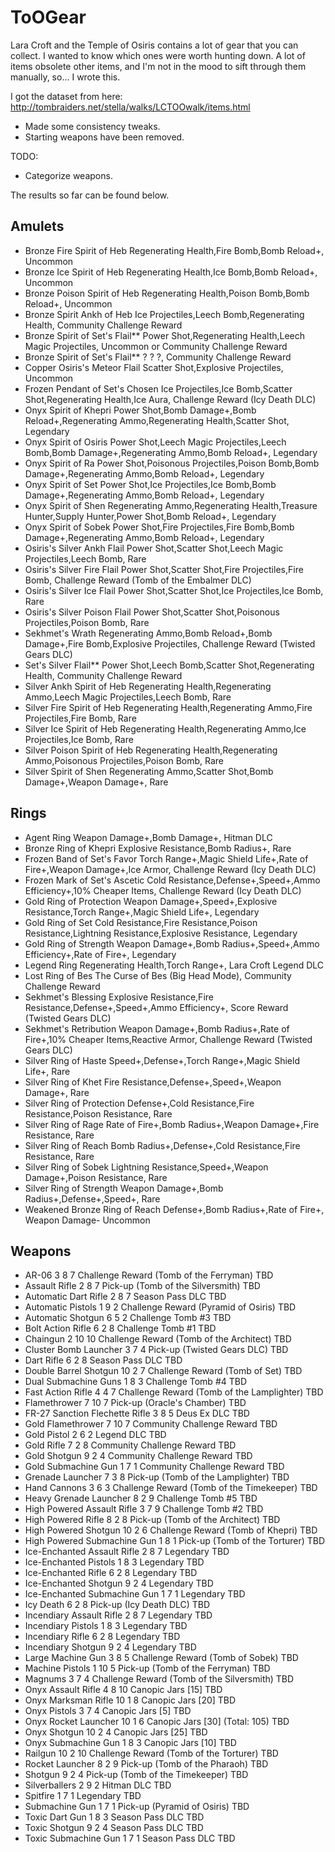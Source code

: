 # ToOGear
Lara Croft and the Temple of Osiris contains a lot of gear that you can collect. I wanted to know which ones were worth hunting down. A lot of items obsolete other items, and I'm not in the mood to sift through them manually, so... I wrote this.

I got the dataset from here: http://tombraiders.net/stella/walks/LCTOOwalk/items.html
 * Made some consistency tweaks.
 * Starting weapons have been removed.

TODO:
 * Categorize weapons.

The results so far can be found below.
 
## Amulets
 * Bronze Fire Spirit of Heb	Regenerating Health,Fire Bomb,Bomb Reload+,	Uncommon
 * Bronze Ice Spirit of Heb	Regenerating Health,Ice Bomb,Bomb Reload+,	Uncommon
 * Bronze Poison Spirit of Heb	Regenerating Health,Poison Bomb,Bomb Reload+,	Uncommon
 * Bronze Spirit Ankh of Heb	Ice Projectiles,Leech Bomb,Regenerating Health,	Community Challenge Reward
 * Bronze Spirit of Set's Flail**	Power Shot,Regenerating Health,Leech Magic Projectiles,	Uncommon or Community Challenge Reward
 * Bronze Spirit of Set's Flail**	? ? ?,	Community Challenge Reward
 * Copper Osiris's Meteor Flail	Scatter Shot,Explosive Projectiles,	Uncommon
 * Frozen Pendant of Set's Chosen	Ice Projectiles,Ice Bomb,Scatter Shot,Regenerating Health,Ice Aura,	Challenge Reward (Icy Death DLC)
 * Onyx Spirit of Khepri	Power Shot,Bomb Damage+,Bomb Reload+,Regenerating Ammo,Regenerating Health,Scatter Shot,	Legendary
 * Onyx Spirit of Osiris	Power Shot,Leech Magic Projectiles,Leech Bomb,Bomb Damage+,Regenerating Ammo,Bomb Reload+,	Legendary
 * Onyx Spirit of Ra	Power Shot,Poisonous Projectiles,Poison Bomb,Bomb Damage+,Regenerating Ammo,Bomb Reload+,	Legendary
 * Onyx Spirit of Set	Power Shot,Ice Projectiles,Ice Bomb,Bomb Damage+,Regenerating Ammo,Bomb Reload+,	Legendary
 * Onyx Spirit of Shen	Regenerating Ammo,Regenerating Health,Treasure Hunter,Supply Hunter,Power Shot,Bomb Reload+,	Legendary
 * Onyx Spirit of Sobek	Power Shot,Fire Projectiles,Fire Bomb,Bomb Damage+,Regenerating Ammo,Bomb Reload+,	Legendary
 * Osiris's Silver Ankh Flail	Power Shot,Scatter Shot,Leech Magic Projectiles,Leech Bomb,	Rare
 * Osiris's Silver Fire Flail	Power Shot,Scatter Shot,Fire Projectiles,Fire Bomb,	Challenge Reward (Tomb of the Embalmer DLC)
 * Osiris's Silver Ice Flail	Power Shot,Scatter Shot,Ice Projectiles,Ice Bomb,	Rare
 * Osiris's Silver Poison Flail	Power Shot,Scatter Shot,Poisonous Projectiles,Poison Bomb,	Rare
 * Sekhmet's Wrath	Regenerating Ammo,Bomb Reload+,Bomb Damage+,Fire Bomb,Explosive Projectiles,	Challenge Reward (Twisted Gears DLC)
 * Set's Silver Flail**	Power Shot,Leech Bomb,Scatter Shot,Regenerating Health,	Community Challenge Reward
 * Silver Ankh Spirit of Heb	Regenerating Health,Regenerating Ammo,Leech Magic Projectiles,Leech Bomb,	Rare
 * Silver Fire Spirit of Heb	Regenerating Health,Regenerating Ammo,Fire Projectiles,Fire Bomb,	Rare
 * Silver Ice Spirit of Heb	Regenerating Health,Regenerating Ammo,Ice Projectiles,Ice Bomb,	Rare
 * Silver Poison Spirit of Heb	Regenerating Health,Regenerating Ammo,Poisonous Projectiles,Poison Bomb,	Rare
 * Silver Spirit of Shen	Regenerating Ammo,Scatter Shot,Bomb Damage+,Weapon Damage+,	Rare

## Rings
 * Agent Ring	Weapon Damage+,Bomb Damage+,		Hitman DLC
 * Bronze Ring of Khepri	Explosive Resistance,Bomb Radius+,		Rare
 * Frozen Band of Set's Favor	Torch Range+,Magic Shield Life+,Rate of Fire+,Weapon Damage+,Ice Armor,		Challenge Reward (Icy Death DLC)
 * Frozen Mark of Set's Ascetic	Cold Resistance,Defense+,Speed+,Ammo Efficiency+,10% Cheaper Items,		Challenge Reward (Icy Death DLC)
 * Gold Ring of Protection	Weapon Damage+,Speed+,Explosive Resistance,Torch Range+,Magic Shield Life+,		Legendary
 * Gold Ring of Set	Cold Resistance,Fire Resistance,Poison Resistance,Lightning Resistance,Explosive Resistance,		Legendary
 * Gold Ring of Strength	Weapon Damage+,Bomb Radius+,Speed+,Ammo Efficiency+,Rate of Fire+,		Legendary
 * Legend Ring	Regenerating Health,Torch Range+,		Lara Croft Legend DLC
 * Lost Ring of Bes	The Curse of Bes (Big Head Mode),		Community Challenge Reward
 * Sekhmet's Blessing	Explosive Resistance,Fire Resistance,Defense+,Speed+,Ammo Efficiency+,		Score Reward (Twisted Gears DLC)
 * Sekhmet's Retribution	Weapon Damage+,Bomb Radius+,Rate of Fire+,10% Cheaper Items,Reactive Armor,		Challenge Reward (Twisted Gears DLC)
 * Silver Ring of Haste	Speed+,Defense+,Torch Range+,Magic Shield Life+,		Rare
 * Silver Ring of Khet	Fire Resistance,Defense+,Speed+,Weapon Damage+,		Rare
 * Silver Ring of Protection	Defense+,Cold Resistance,Fire Resistance,Poison Resistance,		Rare
 * Silver Ring of Rage	Rate of Fire+,Bomb Radius+,Weapon Damage+,Fire Resistance,		Rare
 * Silver Ring of Reach	Bomb Radius+,Defense+,Cold Resistance,Fire Resistance,		Rare
 * Silver Ring of Sobek	Lightning Resistance,Speed+,Weapon Damage+,Poison Resistance,		Rare
 * Silver Ring of Strength	Weapon Damage+,Bomb Radius+,Defense+,Speed+,		Rare
 * Weakened Bronze Ring of Reach	Defense+,Bomb Radius+,Rate of Fire+,	Weapon Damage-	Uncommon

## Weapons
 * AR-06	3	8	7	Challenge Reward (Tomb of the Ferryman)	TBD
 * Assault Rifle	2	8	7	Pick-up (Tomb of the Silversmith)	TBD
 * Automatic Dart Rifle	2	8	7	Season Pass DLC	TBD
 * Automatic Pistols	1	9	2	Challenge Reward (Pyramid of Osiris)	TBD
 * Automatic Shotgun	6	5	2	Challenge Tomb #3	TBD
 * Bolt Action Rifle	6	2	8	Challenge Tomb #1	TBD
 * Chaingun	2	10	10	Challenge Reward (Tomb of the Architect)	TBD
 * Cluster Bomb Launcher	3	7	4	Pick-up (Twisted Gears DLC)	TBD
 * Dart Rifle	6	2	8	Season Pass DLC	TBD
 * Double Barrel Shotgun	10	2	7	Challenge Reward (Tomb of Set)	TBD
 * Dual Submachine Guns	1	8	3	Challenge Tomb #4	TBD
 * Fast Action Rifle	4	4	7	Challenge Reward (Tomb of the Lamplighter)	TBD
 * Flamethrower	7	10	7	Pick-up (Oracle's Chamber)	TBD
 * FR-27 Sanction Flechette Rifle	3	8	5	Deus Ex DLC	TBD
 * Gold Flamethrower	7	10	7	Community Challenge Reward	TBD
 * Gold Pistol	2	6	2	Legend DLC	TBD
 * Gold Rifle	7	2	8	Community Challenge Reward	TBD
 * Gold Shotgun	9	2	4	Community Challenge Reward	TBD
 * Gold Submachine Gun	1	7	1	Community Challenge Reward	TBD
 * Grenade Launcher	7	3	8	Pick-up (Tomb of the Lamplighter)	TBD
 * Hand Cannons	3	6	3	Challenge Reward (Tomb of the Timekeeper)	TBD
 * Heavy Grenade Launcher	8	2	9	Challenge Tomb #5	TBD
 * High Powered Assault Rifle	3	7	9	Challenge Tomb #2	TBD
 * High Powered Rifle	8	2	8	Pick-up (Tomb of the Architect)	TBD
 * High Powered Shotgun	10	2	6	Challenge Reward (Tomb of Khepri)	TBD
 * High Powered Submachine Gun	1	8	1	Pick-up (Tomb of the Torturer)	TBD
 * Ice-Enchanted Assault Rifle	2	8	7	Legendary	TBD
 * Ice-Enchanted Pistols	1	8	3	Legendary	TBD
 * Ice-Enchanted Rifle	6	2	8	Legendary	TBD
 * Ice-Enchanted Shotgun	9	2	4	Legendary	TBD
 * Ice-Enchanted Submachine Gun	1	7	1	Legendary	TBD
 * Icy Death	6	2	8	Pick-up (Icy Death DLC)	TBD
 * Incendiary Assault Rifle	2	8	7	Legendary	TBD
 * Incendiary Pistols	1	8	3	Legendary	TBD
 * Incendiary Rifle	6	2	8	Legendary	TBD
 * Incendiary Shotgun	9	2	4	Legendary	TBD
 * Large Machine Gun	3	8	5	Challenge Reward (Tomb of Sobek)	TBD
 * Machine Pistols	1	10	5	Pick-up (Tomb of the Ferryman)	TBD
 * Magnums	3	7	4	Challenge Reward (Tomb of the Silversmith)	TBD
 * Onyx Assault Rifle	4	8	10	Canopic Jars [15]	TBD
 * Onyx Marksman Rifle	10	1	8	Canopic Jars [20]	TBD
 * Onyx Pistols	3	7	4	Canopic Jars [5]	TBD
 * Onyx Rocket Launcher	10	1	6	Canopic Jars [30] (Total: 105)	TBD
 * Onyx Shotgun	10	2	4	Canopic Jars [25]	TBD
 * Onyx Submachine Gun	1	8	3	Canopic Jars [10]	TBD
 * Railgun	10	2	10	Challenge Reward (Tomb of the Torturer)	TBD
 * Rocket Launcher	8	2	9	Pick-up (Tomb of the Pharaoh)	TBD
 * Shotgun	9	2	4	Pick-up (Tomb of the Timekeeper)	TBD
 * Silverballers	2	9	2	Hitman DLC	TBD
 * Spitfire	1	7	1	Legendary	TBD
 * Submachine Gun	1	7	1	Pick-up (Pyramid of Osiris)	TBD
 * Toxic Dart Gun	1	8	3	Season Pass DLC	TBD
 * Toxic Shotgun	9	2	4	Season Pass DLC	TBD
 * Toxic Submachine Gun	1	7	1	Season Pass DLC	TBD
 
